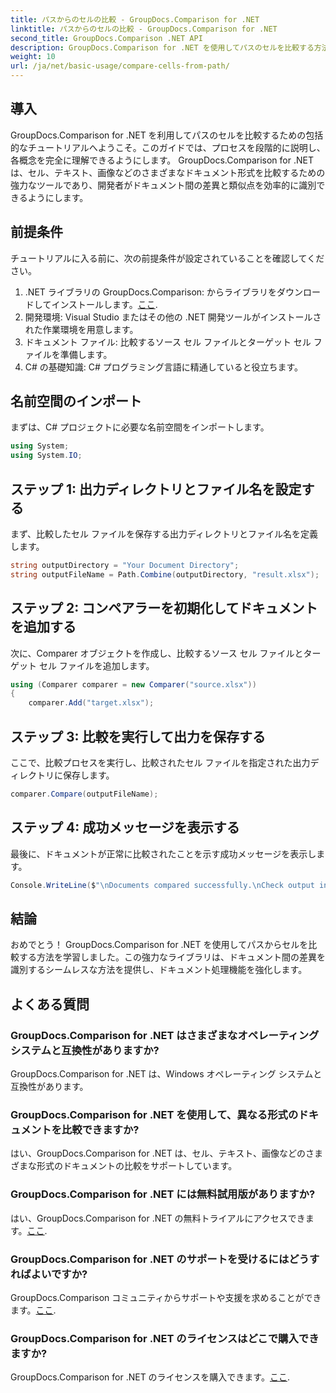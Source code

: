```yaml
---
title: パスからのセルの比較 - GroupDocs.Comparison for .NET
linktitle: パスからのセルの比較 - GroupDocs.Comparison for .NET
second_title: GroupDocs.Comparison .NET API
description: GroupDocs.Comparison for .NET を使用してパスのセルを比較する方法を学習します。ドキュメント間の相違点を効率的に識別します。
weight: 10
url: /ja/net/basic-usage/compare-cells-from-path/
---
```

## 導入
GroupDocs.Comparison for .NET を利用してパスのセルを比較するための包括的なチュートリアルへようこそ。このガイドでは、プロセスを段階的に説明し、各概念を完全に理解できるようにします。 GroupDocs.Comparison for .NET は、セル、テキスト、画像などのさまざまなドキュメント形式を比較するための強力なツールであり、開発者がドキュメント間の差異と類似点を効率的に識別できるようにします。
## 前提条件
チュートリアルに入る前に、次の前提条件が設定されていることを確認してください。
1. .NET ライブラリの GroupDocs.Comparison: からライブラリをダウンロードしてインストールします。[ここ](https://releases.groupdocs.com/comparison/net/).
2. 開発環境: Visual Studio またはその他の .NET 開発ツールがインストールされた作業環境を用意します。
3. ドキュメント ファイル: 比較するソース セル ファイルとターゲット セル ファイルを準備します。
4. C# の基礎知識: C# プログラミング言語に精通していると役立ちます。

## 名前空間のインポート
まずは、C# プロジェクトに必要な名前空間をインポートします。
```csharp
using System;
using System.IO;
```
## ステップ 1: 出力ディレクトリとファイル名を設定する
まず、比較したセル ファイルを保存する出力ディレクトリとファイル名を定義します。
```csharp
string outputDirectory = "Your Document Directory";
string outputFileName = Path.Combine(outputDirectory, "result.xlsx");
```
## ステップ 2: コンペアラーを初期化してドキュメントを追加する
次に、Comparer オブジェクトを作成し、比較するソース セル ファイルとターゲット セル ファイルを追加します。
```csharp
using (Comparer comparer = new Comparer("source.xlsx"))
{
    comparer.Add("target.xlsx");
```
## ステップ 3: 比較を実行して出力を保存する
ここで、比較プロセスを実行し、比較されたセル ファイルを指定された出力ディレクトリに保存します。
```csharp
comparer.Compare(outputFileName);
```
## ステップ 4: 成功メッセージを表示する
最後に、ドキュメントが正常に比較されたことを示す成功メッセージを表示します。
```csharp
Console.WriteLine($"\nDocuments compared successfully.\nCheck output in {outputDirectory}.");
```

## 結論
おめでとう！ GroupDocs.Comparison for .NET を使用してパスからセルを比較する方法を学習しました。この強力なライブラリは、ドキュメント間の差異を識別するシームレスな方法を提供し、ドキュメント処理機能を強化します。
## よくある質問
### GroupDocs.Comparison for .NET はさまざまなオペレーティング システムと互換性がありますか?
GroupDocs.Comparison for .NET は、Windows オペレーティング システムと互換性があります。
### GroupDocs.Comparison for .NET を使用して、異なる形式のドキュメントを比較できますか?
はい、GroupDocs.Comparison for .NET は、セル、テキスト、画像などのさまざまな形式のドキュメントの比較をサポートしています。
### GroupDocs.Comparison for .NET には無料試用版がありますか?
はい、GroupDocs.Comparison for .NET の無料トライアルにアクセスできます。[ここ](https://releases.groupdocs.com/).
### GroupDocs.Comparison for .NET のサポートを受けるにはどうすればよいですか?
GroupDocs.Comparison コミュニティからサポートや支援を求めることができます。[ここ](https://forum.groupdocs.com/c/comparison/12).
### GroupDocs.Comparison for .NET のライセンスはどこで購入できますか?
 GroupDocs.Comparison for .NET のライセンスを購入できます。[ここ](https://purchase.groupdocs.com/buy).